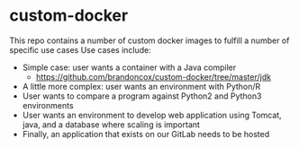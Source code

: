 # custom-docker
This repo contains a number of custom docker images to fulfill a number of specific use cases
Use cases include:

  * Simple case: user wants a container with a Java compiler
    * https://github.com/brandoncox/custom-docker/tree/master/jdk
  * A little more complex: user wants an environment with Python/R
  * User wants to compare a program against Python2 and Python3 environments
  * User wants an environment to develop web application using Tomcat, java, and a database where scaling is important
  * Finally, an application that exists on our GitLab needs to be hosted
